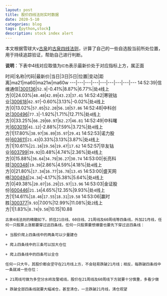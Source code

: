 ```yaml
---
layout: post
title: 股价四线法则实时数据
date: 2020-5-10
categories: blog
tags: [python,stock]
description: stock index alert
---
```



本文根据雪球大v[古泉](https://xueqiu.com/u/7148646888)的[古泉四线法则](https://xueqiu.com/7148646888/130498192)，计算了自己的一些自选股当前所处位置，用于持续追踪验证，帮助自己进行判断。

**说明**：下表中4线对应取值为`红色`表示最新价处于对应指标上方，属正面

时间|名称|代码|最新价|当日|3日|5日|位置|变动|距离|ma21|ma60|ma21w|ma60w
---|---|---|---|---|---|---|---|---
14:52:39|信维通信|[300136](https://xueqiu.com/S/SZ300136)|`52.9`|-0.41%|8.87%|6.77%|处`4`线上方|0|24.03%|`48.48`|`42.89`|`43.23`|`37.41`
14:52:42|寒锐钴业|[300618](https://xueqiu.com/S/SZ300618)|`62.97`|-0.60%|3.13%|-0.02%|处`4`线上方|0|13.02%|`57.05`|`52.20`|`56.10`|`57.86`
14:52:48|中科创达|[300496](https://xueqiu.com/S/SZ300496)|`77.3`|-1.92%|1.71%|12.71%|处`4`线上方|0|33.25%|`66.29`|`60.97`|`62.27`|`46.81`
14:52:49|中科曙光|[603019](https://xueqiu.com/S/SH603019)|`41.12`|-2.88%|7.59%|3.72%|处`4`线上方|1|17.80%|`38.97`|`36.89`|`35.97`|`29.41`
14:52:53|诺力股份|[603611](https://xueqiu.com/S/SH603611)|`21.43`|0.33%|3.13%|3.87%|处`4`线上方|1|10.61%|`21.16`|`19.56`|`19.47`|`17.62`
14:52:57|华友钴业|[603799](https://xueqiu.com/S/SH603799)|`39.92`|0.48%|4.74%|2.36%|处`4`线上方|0|15.88%|`36.64`|`34.79`|`36.27`|`30.74`
14:53:00|长亮科技|[300348](https://xueqiu.com/S/SZ300348)|`19.39`|2.86%|4.59%|4.18%|处`4`线上方|0|21.80%|`17.34`|`16.77`|`16.78`|`13.45`
14:53:00|盛天网络|[300494](https://xueqiu.com/S/SZ300494)|`24.34`|-4.17%|5.38%|5.64%|处`4`线上方|0|49.38%|`20.07`|`16.29`|`15.97`|`13.96`
14:53:03|金证股份|[600446](https://xueqiu.com/S/SH600446)|`21.14`|4.65%|12.35%|9.93%|处`4`线上方|1|14.61%|`18.46`|`17.55`|`18.31`|`19.58`
14:53:06|赢时胜|[300377](https://xueqiu.com/S/SZ300377)|`9.93`|7.00%|12.99%|11.08%|处`2`线上方|1|1.83%|`8.74`|`9.50`|10.15|10.88

```
古泉4线法则的精髓如下。抓住21日线、60日线、21周线及60周线等四条线，外加21月线，任何一只股票上涨都要穿过这四条线，任何一只股票要想爆雷也要先下穿过这四条线：

+ 当股价爬上四条线中的两条可以少量建仓

+ 爬上四条线中的三条可以加大仓位

+ 爬上四条线中的四条可以全仓

任何一只大牛，其股价都会坚守在21月线上方，不会轻易跌破21月线；相反，每跌破四条线中一条就减一些仓位：

+ 21周线可做为多空分水岭及警戒线，股价在21周线及60周线下方就要十分慎重，多看少做

+ 跌破全部四条线就要大幅减仓，甚至清仓，一旦跌破21月线，清仓观望
```